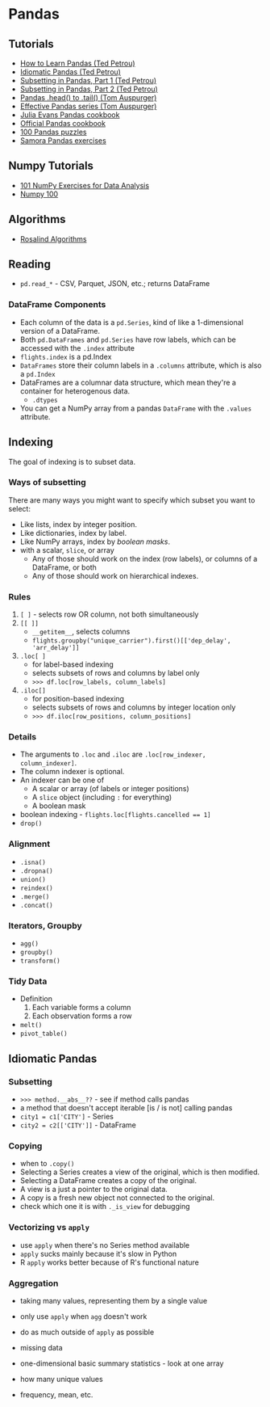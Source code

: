 # Pandas

## Tutorials
* [How to Learn Pandas (Ted Petrou)](https://medium.com/dunder-data/how-to-learn-pandas-108905ab4955)
* [Idiomatic Pandas (Ted Petrou)](https://github.com/tdpetrou/Learn-Pandas)
* [Subsetting in Pandas, Part 1 (Ted Petrou)](https://medium.com/dunder-data/selecting-subsets-of-data-in-pandas-6fcd0170be9c)
* [Subsetting in Pandas, Part 2 (Ted Petrou)](https://medium.com/dunder-data/selecting-subsets-of-data-in-pandas-39e811c81a0c)
* [Pandas .head() to .tail() (Tom Auspurger)](https://github.com/TomAugspurger/pydata-nyc-ph2t)
* [Effective Pandas series (Tom Auspurger)](https://github.com/TomAugspurger/effective-pandas)
* [Julia Evans Pandas cookbook](https://github.com/jvns/pandas-cookbook)
* [Official Pandas cookbook](https://pandas.pydata.org/pandas-docs/stable/cookbook.html)
* [100 Pandas puzzles](https://github.com/ajcr/100-pandas-puzzles)
* [Samora Pandas exercises](https://github.com/guipsamora/pandas_exercises)

## Numpy Tutorials
- [101 NumPy Exercises for Data Analysis](https://www.machinelearningplus.com/101-numpy-exercises-python/)
- [Numpy 100](https://github.com/rougier/numpy-100/blob/master/100%20Numpy%20exercises.md)

## Algorithms
- [Rosalind Algorithms](http://rosalind.info/problems/locations/)

## Reading
* `pd.read_*` - CSV, Parquet, JSON, etc.; returns DataFrame
### DataFrame Components
* Each column of the data is a `pd.Series`, kind of like a 1-dimensional version of a DataFrame.
* Both `pd.DataFrames` and `pd.Series` have row labels, which can be accessed with the `.index` attribute
* `flights.index` is a pd.Index
* `DataFrames` store their column labels in a `.columns` attribute, which is also a `pd.Index`
* DataFrames are a columnar data structure, which mean they're a container for heterogenous data.
    * `.dtypes`
* You can get a NumPy array from a pandas `DataFrame` with the `.values` attribute.
## Indexing
The goal of indexing is to subset data.
### Ways of subsetting
There are many ways you might want to specify which subset you want to select:
- Like lists, index by integer position.
- Like dictionaries, index by label.
- Like NumPy arrays, index by _boolean masks_.
- with a scalar, `slice`, or array
    - Any of those should work on the index (row labels), or columns of a DataFrame, or both
    - Any of those should work on hierarchical indexes.
### Rules
1. `[ ]` - selects row OR column, not both simultaneously
2. `[[ ]]` 
    - `__getitem__`, selects columns
    - `flights.groupby("unique_carrier").first()[['dep_delay', 'arr_delay']]`
3. `.loc[ ]`
    - for label-based indexing 
    - selects subsets of rows and columns by label only
    - `>>> df.loc[row_labels, column_labels]`
4. `.iloc[]`
    - for position-based indexing
    - selects subsets of rows and columns by integer location only
    - `>>> df.iloc[row_positions, column_positions]`
### Details
* The arguments to `.loc` and `.iloc` are `.loc[row_indexer, column_indexer]`. 
* The column indexer is optional.
* An indexer can be one of
    - A scalar or array (of labels or integer positions)
    - A `slice` object (including `:` for everything)
    - A boolean mask
* boolean indexing - `flights.loc[flights.cancelled == 1]`
* `drop()`
### Alignment
* `.isna()`
* `.dropna()`
* `union()`
* `reindex()`
* `.merge()`
* `.concat()`
### Iterators, Groupby
* `agg()`
* `groupby()`
* `transform()`
### Tidy Data
* Definition
    1. Each variable forms a column
    2. Each observation forms a row
* `melt()`
* `pivot_table()`

## Idiomatic Pandas
### Subsetting
* `>>> method.__abs__??` - see if method calls pandas
* a method that doesn't accept iterable [is / is not] calling pandas
* `city1 = c1['CITY']` - Series
* `city2 = c2[['CITY']]` - DataFrame
### Copying
* when to `.copy()`
* Selecting a Series creates a view of the original, which is then modified.
* Selecting a DataFrame creates a copy of the original.
* A view is a just a pointer to the original data.
* A copy is a fresh new object not connected to the original.
* check which one it is with `._is_view` for debugging
### Vectorizing vs `apply`
* use `apply` when there's no Series method available
* `apply` sucks mainly because it's slow in Python
* R `apply` works better because of R's functional nature
### Aggregation
* taking many values, representing them by a single value
* only use `apply` when `agg` doesn't work
* do as much outside of `apply` as possible

* missing data
* one-dimensional basic summary statistics - look at one array 
* how many unique values
* frequency, mean, etc.
